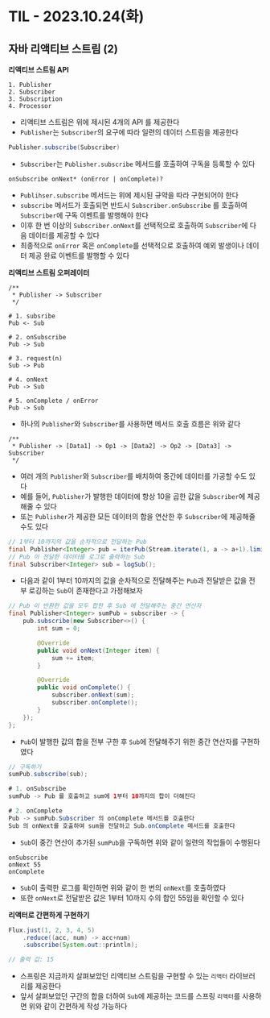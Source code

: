 # TIL - 2023.10.24(화)

## 자바 리액티브 스트림 (2)

**리액티브 스트림 API**
```
1. Publisher
2. Subscriber
3. Subscription
4. Processor
```
- 리액티브 스트림은 위에 제시된 4개의 API 를 제공한다
- `Publisher`는 `Subscriber`의 요구에 따라 일련의 데이터 스트림을 제공한다

```java
Publisher.subscribe(Subscriber)
```
- `Subscriber`는 `Publisher.subscribe` 메서드를 호출하여 구독을 등록할 수 있다

```
onSubscribe onNext* (onError | onComplete)?
```
- `Publihser.subscribe` 메서드는 위에 제시된 규약을 따라 구현되어야 한다
- `subscribe` 메서드가 호출되면 반드시 `Subscriber.onSubscribe` 를 호출하여 `Subscriber`에 구독 이벤트를 발행해야 한다
- 이후 한 번 이상의 `Subscriber.onNext`를 선택적으로 호출하여 `Subscriber`에 다음 데이터를 제공할 수 있다
- 최종적으로 `onError` 혹은 `onComplete`를 선택적으로 호출하여 예외 발생이나 데이터 제공 완료 이벤트를 발행할 수 있다

**리액티브 스트림 오퍼레이터**
```
/**
 * Publisher -> Subscriber
 */
 
# 1. subsribe
Pub <- Sub

# 2. onSubscribe
Pub -> Sub

# 3. request(n)
Sub -> Pub

# 4. onNext
Pub -> Sub

# 5. onComplete / onError
Pub -> Sub
```
- 하나의 `Publisher`와 `Subscriber`를 사용하면 메서드 호출 흐름은 위와 같다

```
/**
 * Publisher -> [Data1] -> Op1 -> [Data2] -> Op2 -> [Data3] -> Subscriber
 */
```
- 여러 개의 `Publisher`와 `Subscriber`를 배치하여 중간에 데이터를 가공할 수도 있다
- 예를 들어, `Publisher`가 발행한 데이터에 항상 10을 곱한 값을 `Subscriber`에 제공해줄 수 있다
- 또는 `Publisher`가 제공한 모든 데이터의 합을 연산한 후 `Subscriber`에 제공해줄 수도 있다

```java
// 1부터 10까지의 값을 순차적으로 전달하는 Pub
final Publisher<Integer> pub = iterPub(Stream.iterate(1, a -> a+1).limit(10).collect(Collectors.toList()));
// Pub 이 전달한 데이터를 로그로 출력하는 Sub
final Subscriber<Integer> sub = logSub();
```
- 다음과 같이 1부터 10까지의 값을 순차적으로 전달해주는 `Pub`과 전달받은 값을 전부 로깅하는 `Sub`이 존재한다고 가정해보자


```java
// Pub 이 반환한 값을 모두 합한 후 Sub 에 전달해주는 중간 연산자
final Publisher<Integer> sumPub = subscriber -> {
    pub.subscribe(new Subscriber<>() {
        int sum = 0;

        @Override
        public void onNext(Integer item) {
            sum += item;
        }

        @Override
        public void onComplete() {
            subscriber.onNext(sum);
            subscriber.onComplete();
        }
    });
};
```
- `Pub`이 발행한 값의 합을 전부 구한 후 `Sub`에 전달해주기 위한 중간 연산자를 구현하였다

```java
// 구독하기
sumPub.subscribe(sub);

# 1. onSubscribe
sumPub -> Pub 를 호출하고 sum에 1부터 10까지의 합이 더해진다

# 2. onComplete
Pub -> sumPub.Subscriber 의 onComplete 메서드를 호출한다
Sub 의 onNext를 호출하여 sum을 전달하고 Sub.onComplete 메서드를 호출한다
```
- `Sub`이 중간 연산이 추가된 `sumPub`을 구독하면 위와 같이 일련의 작업들이 수행된다

```
onSubscribe
onNext 55
onComplete
```
- `Sub`이 출력한 로그를 확인하면 위와 같이 한 번의 `onNext`를 호출하였다
- 또한 `onNext`로 전달받은 값은 1부터 10까지 수의 합인 55임을 확인할 수 있다

**리액터로 간편하게 구현하기**
```java
Flux.just(1, 2, 3, 4, 5)
    .reduce((acc, num) -> acc+num)
    .subscribe(System.out::println);

// 출력 값: 15
```
- 스프링은 지금까지 살펴보았던 리액티브 스트림을 구현할 수 있는 `리액터` 라이브러리를 제공한다
- 앞서 살펴보았던 구간의 합을 더하여 `Sub`에 제공하는 코드를 스프링 `리액터`를 사용하면 위와 같이 간편하게 작성 가능하다